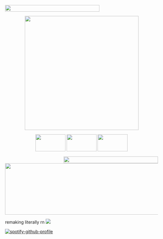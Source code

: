 <img align="center" width="311" height="22" src="https://github.com/user-attachments/assets/4c5003fc-45f1-4b3a-ac56-1e63babfb416">

<p align="center">
  <img width="375" height="375" src="https://github.com/user-attachments/assets/599ae861-b392-4326-aee2-68c8248f3a7b">
</p>

<p align="center">
  <img width="99" height="56" src="https://github.com/user-attachments/assets/a0e92f7f-ace0-4ec1-a891-42bdb11ab542">
  <img width="99" height="56" src="https://github.com/user-attachments/assets/ccc86f09-8fa1-454e-a8e2-c4143dafe724"> <img width="99" height="56" src="https://github.com/user-attachments/assets/810de1fd-f007-47ee-bc48-260163775c75">
</p>

<img align="right" width="311" height="22" src="https://github.com/user-attachments/assets/d2863796-1b53-4300-99f9-46883d76935d">

<p align="center">
  <img width="557" height="169" src="https://github.com/user-attachments/assets/dda70c32-4a25-4a69-8e62-bad6cc0cf560">
</p>

remaking literally rn ![](https://komarev.com/ghpvc/?username=cauIfield) 

[![spotify-github-profile](https://spotify-github-profile.kittinanx.com/api/view?uid=cc7ruoqolcp0f2nf5f1txlivi&cover_image=true&theme=default&show_offline=false&background_color=121212&interchange=false&bar_color=f2f2f2&bar_color_cover=true)](https://spotify-github-profile.kittinanx.com/api/view?uid=cc7ruoqolcp0f2nf5f1txlivi&redirect=true)








































